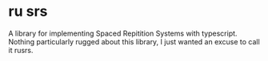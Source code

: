 # ru srs

A library for implementing Spaced Repitition Systems with typescript. Nothing particularly rugged about this library, I just wanted an excuse to call it rusrs.
